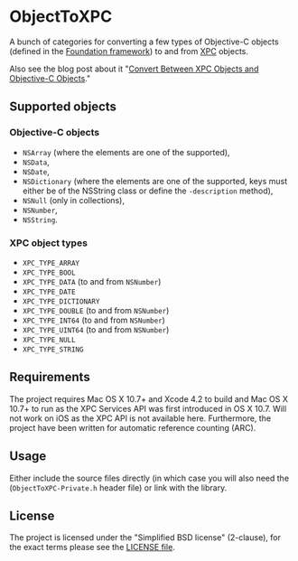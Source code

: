 # ObjectToXPC #
A bunch of categories for converting a few types of Objective-C objects (defined in the [Foundation framework](http://developer.apple.com/library/mac/#documentation/Cocoa/Reference/Foundation/ObjC_classic/_index.html)) to and from [XPC](http://developer.apple.com/library/mac/#documentation/MacOSX/Conceptual/BPSystemStartup/Chapters/CreatingXPCServices.html) objects.

Also see the blog post about it "[Convert Between XPC Objects and Objective-C Objects](http://aron.cedercrantz.com/2011/12/17/convert-between-xpc-objects-and-objective-c/)."

## Supported objects ##
### Objective-C objects ###
- `NSArray` (where the elements are one of the supported),
- `NSData`,
- `NSDate`,
- `NSDictionary` (where the elements are one of the supported, keys must either be of the NSString class or define the `-description` method),
- `NSNull` (only in collections),
- `NSNumber`,
- `NSString`.

### XPC object types ###
- `XPC_TYPE_ARRAY`
- `XPC_TYPE_BOOL`
- `XPC_TYPE_DATA` (to and from `NSNumber`)
- `XPC_TYPE_DATE`
- `XPC_TYPE_DICTIONARY`
- `XPC_TYPE_DOUBLE` (to and from `NSNumber`)
- `XPC_TYPE_INT64` (to and from `NSNumber`)
- `XPC_TYPE_UINT64` (to and from `NSNumber`)
- `XPC_TYPE_NULL`
- `XPC_TYPE_STRING`


## Requirements ##
The project requires Mac OS X 10.7+ and Xcode 4.2 to build and Mac OS X 10.7+ to run as the XPC Services API was first introduced in OS X 10.7. Will not work on iOS as the XPC API is not available here. Furthermore, the project have been written for automatic reference counting (ARC).


## Usage ##
Either include the source files directly (in which case you will also need the (`ObjectToXPC-Private.h` header file) or link with the library.


## License ##
The project is licensed under the "Simplified BSD license" (2-clause), for the exact terms please see the [LICENSE file](https://github.com/rastersize/ObjectToXPC/blob/master/LICENSE).

